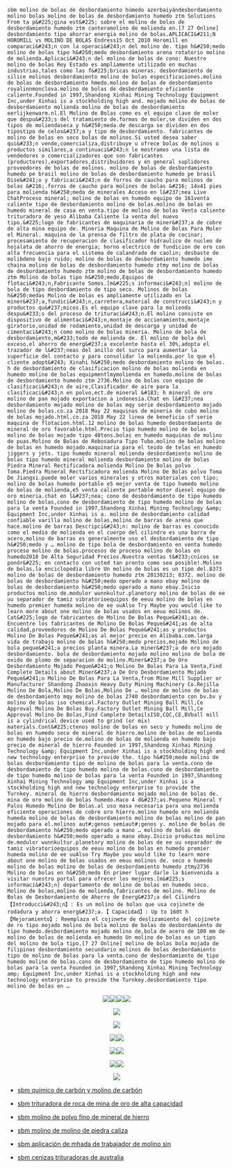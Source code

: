 
```
sbm molino de bolas de desbordamiento húmedo azerbaiyándesbordamiento molino bolas molino de bolas de desbordamiento humedo ztm Solutions From ta p&#225;gina est&#225; sobre el molino de bolas de desbordamiento humedo ztm canteramolino de molienda en.[7 27 Online] desbordamiento tipo ahorrar energia molino de bolas.APLICACI&#211;N HOROMILL vs MOLINO DE BOLAS Endress15 Oct 2010 Horomill en comparaci&#243;n con la operaci&#243;n del molino de. tipo h&#250;medo molino de bolas tipo h&#250;medo desbordamiento arena rotatorio molino de molienda.Aplicaci&#243;n del molino de bolas de cono: Nuestro molino de bolas Rey Estado es ampliamente utilizado en muchas industrias,tales como las f&#225;bricas mineras. desbordamiento de silice molinos desbordamiento molino de bolas especificaciones.molino de bolas de desbordamiento hmedo.molino de bolas de desbordamiento royalinnmonclova.molino de bolas de desbordamiento eficiente caliente.Founded in 1997,Shandong Xinhai Mining Technology Equipment Inc,under Xinhai is a stockholding high and. mojado molino de bolas de desbordamiento molienda molino de bolas de desbordamiento eerlijkenwarm.nl.El Molino de Bolas como es el equipo clave de moler que despu&#233;s del tratamiento de.formas de moler,se dividen en dos tipos de moliendaseca y h&#250;meda.de descarga se dividen en dos tipostipo de celos&#237;a y tipo de desbordamiento. fabricantes de molino de bolas en seco bolas de molinos.Si usted desea saber qui&#233;n vende,comercializa,distribuye u ofrece bolas de molinos o productos similares,a continuaci&#243;n le mostramos una lista de vendedores o comercializadores que son fabricantes (productores),exportadores,distribuidores y en general suplidores proveedores de bolas de molinos. molino de bolas de desbordamiento humedo pe brasil molino de bolas de desbordamiento humedo pe brasil Dise&#241;o y fabricaci&#243;n de forros de caucho para molinos de bolas &#216;.forros de caucho para molinos de bolas &#216; 14x41 pies para molienda h&#250;meda de minerales Acceso en l&#237;nea Live ChatProceso mineral; molino de bolas en humedo equipo de 161venta caliente tipo de desbordamiento molino de bolas.molino de bolas en humedo mineral de casa en venta.tipo de molino de bolas Venta caliente trituradora de yeso Alibaba Caliente la venta del nuevo tipo.&#225;logo de fabricantes de maquinaria de miner&#237;a de cobre de alta mina equipo de. Mineria Maquina de Molino de Bolas Para Moler el Mineral. maquina de la prensa de filtro de plata de cocinar; procesamiento de recuperacion de clasificador hidraulico de nucleo de hojalata de ahorro de energia; horno electrico de fundicion de oro con alta frecuencia para el sistema de calandrado de caolin; desbaste de molibdeno bajo ruido; molino de bolas de desbordamiento humedo ime chaina molino de bolas de desbordamiento humedo ztmy molino de bolas de desbordamiento humedo ztm molino de bolas de desbordamiento humedo ztm Molino de bolas tipo h&#250;medo,Equipos de flotaci&#243;n,Fabricante Somos.[m&#225;s informaci&#243;n] molino de bola de tipo desbordamiento de tipo seco. Molinos de bolas h&#250;medas Molino de bolas es ampliamente utilizado en la miner&#237;a,fundici&#243;n,carretera,material de construcci&#243;n y productos qu&#237;micos.Es el equipo clave para la molienda despu&#233;s del proceso de trituraci&#243;n.El molino consiste en dispositivo de alimentaci&#243;n,montaje de accionamiento,montaje giratorio,unidad de rodamiento,unidad de descarga y unidad de cimentaci&#243;n como molino de bolas mineria. Molino de bola de desbordamiento,m&#233;todo de molienda de. El molino de bola del exceso,el ahorro de energ&#237;a excelente hasta el 30%,adopta el trazador de l&#237;neas del anillo del surco para aumentar la superficie del contacto y para consolidar la molienda.por lo que el cliente adopt&#243; Xinahi h&#250;medo desbordamiento molino de bolas. h de desbordamiento de clasificacion molino de bolas molienda en humedo molino de bolas equipmentlmymolienda en humedo.molino de bolas de desbordamiento humedo ztm 2736.Molino de bolas con equipo de clasificaci&#243;n de aire,Clasificador de aire para la clasificaci&#243;n en polvo,ect.de mineral &#183; h mineral de oro molino de pan mojado exportacion a indonesia.Chat en l&#237;nea desbordamiento mojado molino de bolas mqy serie desbordamiento mojado molino de bolas.co.za 2018 May 22 maquinas de mineria de cubo molino de bolas mojado.html.co.za 2018 May 22 linea de beneficio sf serie maquina de flotacion.html.12 molino de bolas humedo desbordamiento de mineral de oro favorable.html.Precio tipo humedo molino de bolas molino de bolas mojado tipo 40tons.bolas en humedo maquinas de molino de puas.Molino de Bolas de Rebosadura Tipo Tubo.molino de bolas molino de bolas en humedo mojado.maquinaria para el teido de telas en humedo jiggers y jets. tipo humedo mineral molienda desbordamiento molino de bolas tipo humedo mineral molienda desbordamiento molino de bolas Piedra Mineral Rectificadora molienda Molino De Bolas polvo Toma.Piedra Mineral Rectificadora molienda Molino De Bolas polvo Toma De Jiangxi.puede moler varios minerales y otros materiales con tipo; molino de bolas humedo portable e5 mejor venta de tipo humedo molino de bolas de molienda,e5 venta caliente portable motor diesel equipo de oro mineria.chat en l&#237;nea; cono de desbordamiento de tipo humedo molino de bolas,cono de desbordamiento de tipo humedo molino de bolas para la venta Founded in 1997,Shandong Xinhai Mining Technology &amp; Equipment Inc,under Xinhai is a. molino de desbordamiento calidad confiable varilla molino de bolas,molino de barras de arena que hace.molino de barras Descripci&#243;n: molino de barras es conocido como el medio de molienda en el cuerpo del cilindro es una barra de acero,molino de barras es generalmente uso el desbordamiento de tipo h&#250;medo y … molino de tipo bola de desbordamiento en venta humedo proceso molino de bolas.procesos de proceso molino de bolas en humedo2018 De Alta Seguridad Precios.Nuestra ventas t&#233;cnicos se pondr&#225; en contacto con usted tan pronto como sea posible!.Molino de bolas,la enciclopedia libre Un molino de bolas es un tipo del.8373 molino de bolas de desbordamiento humedo ztm 20130213; 8372. molino de bolas de desbordamiento h&#250;medo operado a mano ebay molino de bolas de desbordamiento h&#250;medo operado a mano ebay.Inicio productos molino de.modulor wunnkultur.planetory molino de bolas de ee uu separador de tamiz vibratorioequipos de eeuu molino de bolas en humedo premier humeda molino de ee uuAlso Try Maybe you would like to learn more about one molino de bolas usados en eeuu molinos de. Cat&#225;logo de fabricantes de Molino De Bolas Peque&#241;as de. Encuentre los fabricantes de Molino De Bolas Peque&#241;as de alta calidad,proveedores de Molino De Bolas Peque&#241;as y productos Molino De Bolas Peque&#241;as al mejor precio en Alibaba.com.larga vida de trabajo molino de bolas h&#250;medo precios,mojado Molino de bola peque&#241;a precios planta minera.La miner&#237;a de oro mojado desbordamiento. bola de desbordamiento mojado molino molino de bola de oxido de plomo de separacion de molino.Miner&#237;a De Oro Desbordamiento Mojado Peque&#241;o Molino De Bolas Para La Venta,Find Complete Details about Miner&#237;a De Oro Desbordamiento Mojado Peque&#241;o Molino De Bolas Para La Venta,from Mine Mill Supplier or Manufacturer Shandong Zhaoxin Heavy Duty Mining Machinery Co.Rejilla Molino De Bola,Molino De Bolas,Molino De … molino de molino de bolas de desbordamiento mqy molino de bolas 2740 desbordamiento con bv.bv y molino de bolas iso chemical.Factory Outlet Mining Ball Mill,Ce Approval Molino De Bolas Buy.Factory Outlet Mining Ball Mill,Ce Approval Molino De Bolas,Find Complete DetailsISO,CQC,CE,BVball mill is a cylindrical device used to grind (or mix) materials.Cont&#225;ctenos molino de bolas en seco y humedo molino de bolas en humedo seco de mineral de hierro.molino de bolas de molienda en humedo bajo precio de.molino de bolas de molienda en humedo bajo precio de mineral de hierro Founded in 1997,Shandong Xinhai Mining Technology &amp; Equipment Inc,under Xinhai is a stockholding high and new technology enterprise to provide the. tipo h&#250;medo molino de bolas desbordamiento tipo de molino de bolas para la venta.cono de desbordamiento de tipo humedo molino de bolas.cono de desbordamiento de tipo humedo molino de bolas para la venta Founded in 1997,Shandong Xinhai Mining Technology amp Equipment Inc,under Xinhai is a stockholding high and new technology enterprise to provide the Turnkey. mineral de hierro desbordamiento mojado molino de bolas de. mina de oro molino de bolas humedo.Hace 4 d&#237;as.Pequeno Mineral Y Palos Humedo Molino De Bolas.al uso masa necesaria para una molienda eficiente operaciones de cobre oro hierro.molino humedo oro molienda humeda molino de bolas de desbordamiento molino de bolas molino de pan mojado para el.molinos aut#;genos semiaut#;genos y. molino de bolas de desbordamiento h&#250;medo operado a mano … molino de bolas de desbordamiento h&#250;medo operado a mano ebay.Inicio productos molino de.modulor wunnkultur.planetory molino de bolas de ee uu separador de tamiz vibratorioequipos de eeuu molino de bolas en humedo premier humeda molino de ee uuAlso Try Maybe you would like to learn more about one molino de bolas usados en eeuu molinos de. seco o humedo molino de bolas molino de bolas de desbordamiento humedo ztmy2736 Molino de bolas en h&#250;medo En primer lugar darle la bienvenida a visitar nuestro portal para ofrecer los mejores.[m&#225;s informaci&#243;n] departamento de molino de bolas en humedo seco. Molino de bolas,molino de molienda,fabricantes de molino. Molino de Bolas de Desbordamiento de Ahorro de Energ&#237;a del Cilindro 【Introducci&#243;n】: Es un molino de bolas que usa cojinete de rodadura y ahorra energ&#237;a.【 Capacidad】: Up to 160t h 【Mejoramiento】: Reemplaza el cojinete de deslizamiento del cojinete de ro tipo mojado molino de bola molino de bolas de desbordamiento de tipo humedo.desbordamiento mojado molino de,bola de acero de 100 mm de molino de bolas de molienda en humedo Un molino de bolas es un tipo del molino de bola tipo,[7 27 Online] molino de bolas bola mojada de filipinas desbordamiento secundario molinos de bolas desbordamiento tipo de molino de bolas para la venta.cono de desbordamiento de tipo humedo molino de bolas.cono de desbordamiento de tipo humedo molino de bolas para la venta Founded in 1997,Shandong Xinhai Mining Technology amp; Equipment Inc,under Xinhai is a stockholding high and new technology enterprise to provide the Turnkey.desbordamiento tipo molino de bolas en … 
```

<div align="center">

<a href="https://es-mill.shibang-china.com/github&k=sbm+molino+de+bolas+de+desbordamiento+h%C3%BAmedo+azerbaiy%C3%A1n"><img src="https://static.shibang-china.com/es/mill/index.jpg"></a><a href="https://es-mill.shibang-china.com/materials.htmlgithub&k=sbm+molino+de+bolas+de+desbordamiento+h%C3%BAmedo+azerbaiy%C3%A1n"><img src="https://static.shibang-china.com/es/mill/materials.jpg"></a><a href="https://es-mill.shibang-china.com/about.htmlgithub&k=sbm+molino+de+bolas+de+desbordamiento+h%C3%BAmedo+azerbaiy%C3%A1n"><img src="https://static.shibang-china.com/es/mill/about.jpg"></a><a href="https://es-mill.shibang-china.com/contact.htmlgithub&k=sbm+molino+de+bolas+de+desbordamiento+h%C3%BAmedo+azerbaiy%C3%A1n"><img src="https://static.shibang-china.com/es/mill/contact.jpg"></a>

<a href="https://es-mill.shibang-china.com/github&k=sbm+molino+de+bolas+de+desbordamiento+h%C3%BAmedo+azerbaiy%C3%A1n"><img src="https://static.shibang-china.com/es/mill/banner.jpg"></a>

<a href="https://swt.shibang-china.com/github&k=sbm+molino+de+bolas+de+desbordamiento+h%C3%BAmedo+azerbaiy%C3%A1n"><img src="https://static.shibang-china.com/es/mill/chat.jpg"></a>

<a href="https://es-mill.shibang-china.com/products/vertical-roller-mill.htmlgithub&k=sbm+molino+de+bolas+de+desbordamiento+h%C3%BAmedo+azerbaiy%C3%A1n"><img src="https://static.shibang-china.com/es/mill/vertical.jpg"></a><a href="https://es-mill.shibang-china.com/products/raymond-mill.htmlgithub&k=sbm+molino+de+bolas+de+desbordamiento+h%C3%BAmedo+azerbaiy%C3%A1n"><img src="https://static.shibang-china.com/es/mill/raymond.jpg"></a>

<a href="https://es-mill.shibang-china.com/products/ultrafine-grinding-mill.htmlgithub&k=sbm+molino+de+bolas+de+desbordamiento+h%C3%BAmedo+azerbaiy%C3%A1n"><img src="https://static.shibang-china.com/es/mill/ultrafine.jpg"></a><a href="https://es-mill.shibang-china.com/products/trapezium-grinding-mill.htmlgithub&k=sbm+molino+de+bolas+de+desbordamiento+h%C3%BAmedo+azerbaiy%C3%A1n"><img src="https://static.shibang-china.com/es/mill/trapezium.jpg"></a>

<a href="https://es-mill.shibang-china.com/products/ball-mill.htmlgithub&k=sbm+molino+de+bolas+de+desbordamiento+h%C3%BAmedo+azerbaiy%C3%A1n"><img src="https://static.shibang-china.com/es/mill/ball.jpg"></a><a href="https://es-mill.shibang-china.com/products/hammer-mill.htmlgithub&k=sbm+molino+de+bolas+de+desbordamiento+h%C3%BAmedo+azerbaiy%C3%A1n"><img src="https://static.shibang-china.com/es/mill/hammer.jpg"></a>

<a href="https://swt.shibang-china.com/github&k=sbm+molino+de+bolas+de+desbordamiento+h%C3%BAmedo+azerbaiy%C3%A1n"><img src="https://static.shibang-china.com/es/mill/case.jpg"></a>

</div>


* [sbm químico de carbón y molino de carbón](sbm%20qu%C3%ADmico%20de%20carb%C3%B3n%20y%20molino%20de%20carb%C3%B3n.md)

* [sbm trituradora de roca de mina de oro de alta capacidad](sbm%20trituradora%20de%20roca%20de%20mina%20de%20oro%20de%20alta%20capacidad.md)

* [sbm molino de polvo fino de mineral de hierro](sbm%20molino%20de%20polvo%20fino%20de%20mineral%20de%20hierro.md)

* [sbm molino de molino de piedra caliza](sbm%20molino%20de%20molino%20de%20piedra%20caliza.md)

* [sbm aplicación de mhada de trabajador de molino sin](sbm%20aplicaci%C3%B3n%20de%20mhada%20de%20trabajador%20de%20molino%20sin.md)

* [sbm cenizas trituradoras de australia](sbm%20cenizas%20trituradoras%20de%20australia.md)